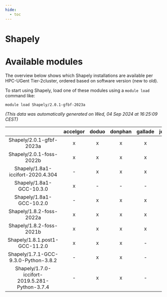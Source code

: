```yaml
---
hide:
  - toc
---
```


Shapely
=======

# Available modules


The overview below shows which Shapely installations are available per HPC-UGent Tier-2cluster, ordered based on software version (new to old).

To start using Shapely, load one of these modules using a `module load` command like:

```shell
module load Shapely/2.0.1-gfbf-2023a
```

*(This data was automatically generated on Wed, 04 Sep 2024 at 16:25:09 CEST)*  

| |accelgor|doduo|donphan|gallade|joltik|shinx|skitty|
| :---: | :---: | :---: | :---: | :---: | :---: | :---: | :---: |
|Shapely/2.0.1-gfbf-2023a|x|x|x|x|x|x|x|
|Shapely/2.0.1-foss-2022b|x|x|x|x|x|-|x|
|Shapely/1.8a1-iccifort-2020.4.304|-|x|x|x|x|-|x|
|Shapely/1.8a1-GCC-10.3.0|x|-|-|-|x|-|-|
|Shapely/1.8a1-GCC-10.2.0|-|x|x|x|x|-|x|
|Shapely/1.8.2-foss-2022a|x|x|x|x|x|-|x|
|Shapely/1.8.2-foss-2021b|x|x|x|x|x|-|x|
|Shapely/1.8.1.post1-GCC-11.2.0|x|x|x|-|x|-|x|
|Shapely/1.7.1-GCC-9.3.0-Python-3.8.2|-|x|x|-|x|-|x|
|Shapely/1.7.0-iccifort-2019.5.281-Python-3.7.4|-|x|x|-|x|-|x|
